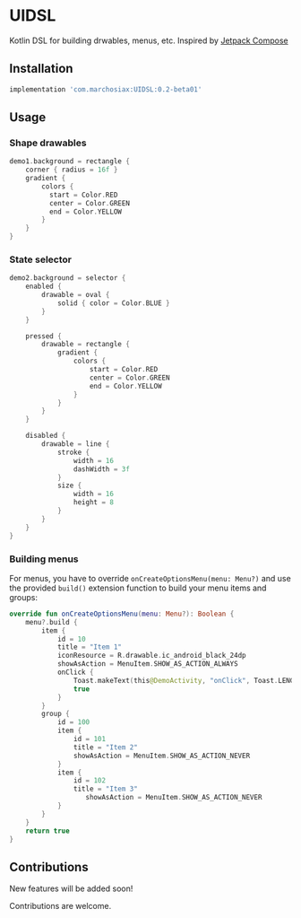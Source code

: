 # UIDSL
Kotlin DSL for building drwables, menus, etc.
Inspired by [Jetpack Compose](https://developer.android.com/jetpack/compose)

## Installation
```gradle
implementation 'com.marchosiax:UIDSL:0.2-beta01'
```

## Usage
### Shape drawables
```kotlin
demo1.background = rectangle {
    corner { radius = 16f }
    gradient {
        colors {
          start = Color.RED
          center = Color.GREEN
          end = Color.YELLOW
        }
    }
}
```

### State selector
```kotlin
demo2.background = selector {
    enabled {
        drawable = oval {
            solid { color = Color.BLUE }
        }
    }

    pressed {
        drawable = rectangle {
            gradient {
                colors {
                    start = Color.RED
                    center = Color.GREEN
                    end = Color.YELLOW
                }
            }
        }
    }

    disabled {
        drawable = line {
            stroke {
                width = 16
                dashWidth = 3f
            }
            size {
                width = 16
                height = 8
            }
        }
    }
}
```

### Building menus
For menus, you have to override `onCreateOptionsMenu(menu: Menu?)` and use the provided `build()` extension function to build your menu items and groups:
```kotlin
override fun onCreateOptionsMenu(menu: Menu?): Boolean {
    menu?.build {
        item {
            id = 10
            title = "Item 1"
            iconResource = R.drawable.ic_android_black_24dp
            showAsAction = MenuItem.SHOW_AS_ACTION_ALWAYS
            onClick {
                Toast.makeText(this@DemoActivity, "onClick", Toast.LENGTH_SHORT).show()
                true
            }
        }
        group {
            id = 100
            item {
                id = 101
                title = "Item 2"
                showAsAction = MenuItem.SHOW_AS_ACTION_NEVER
            }
            item {
                id = 102
                title = "Item 3"
                   showAsAction = MenuItem.SHOW_AS_ACTION_NEVER
            }
        }
    }
    return true
}
```

## Contributions
New features will be added soon!

Contributions are welcome.
